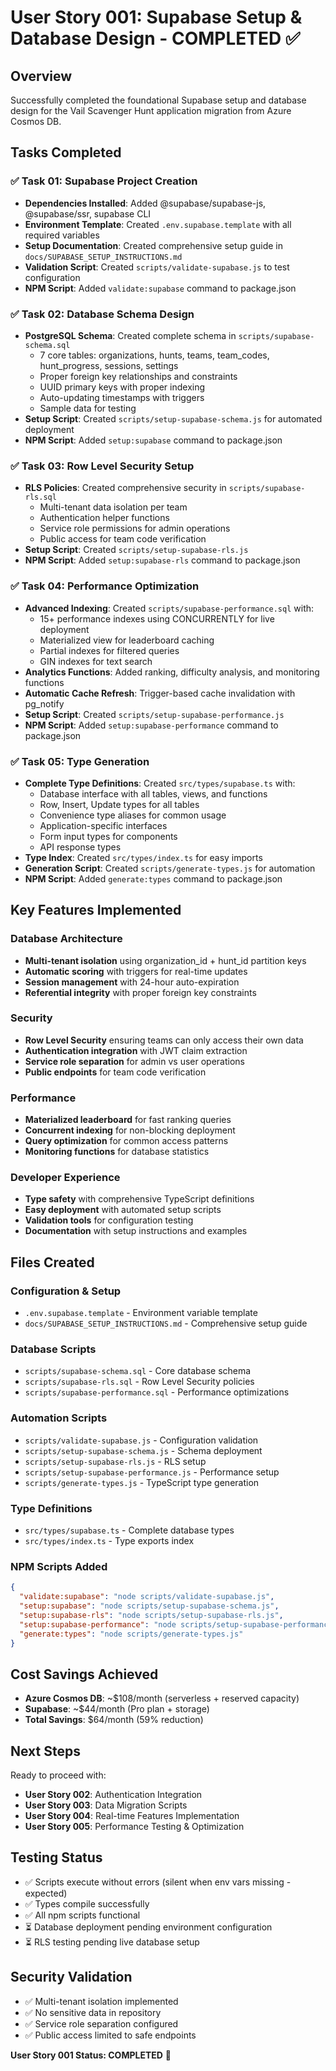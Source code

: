 # User Story 001: Supabase Setup & Database Design - COMPLETED ✅

## Overview
Successfully completed the foundational Supabase setup and database design for the Vail Scavenger Hunt application migration from Azure Cosmos DB.

## Tasks Completed

### ✅ Task 01: Supabase Project Creation
- **Dependencies Installed**: Added @supabase/supabase-js, @supabase/ssr, supabase CLI
- **Environment Template**: Created `.env.supabase.template` with all required variables
- **Setup Documentation**: Created comprehensive setup guide in `docs/SUPABASE_SETUP_INSTRUCTIONS.md`
- **Validation Script**: Created `scripts/validate-supabase.js` to test configuration
- **NPM Script**: Added `validate:supabase` command to package.json

### ✅ Task 02: Database Schema Design
- **PostgreSQL Schema**: Created complete schema in `scripts/supabase-schema.sql`
  - 7 core tables: organizations, hunts, teams, team_codes, hunt_progress, sessions, settings
  - Proper foreign key relationships and constraints
  - UUID primary keys with proper indexing
  - Auto-updating timestamps with triggers
  - Sample data for testing
- **Setup Script**: Created `scripts/setup-supabase-schema.js` for automated deployment
- **NPM Script**: Added `setup:supabase` command to package.json

### ✅ Task 03: Row Level Security Setup
- **RLS Policies**: Created comprehensive security in `scripts/supabase-rls.sql`
  - Multi-tenant data isolation per team
  - Authentication helper functions
  - Service role permissions for admin operations
  - Public access for team code verification
- **Setup Script**: Created `scripts/setup-supabase-rls.js`
- **NPM Script**: Added `setup:supabase-rls` command to package.json

### ✅ Task 04: Performance Optimization
- **Advanced Indexing**: Created `scripts/supabase-performance.sql` with:
  - 15+ performance indexes using CONCURRENTLY for live deployment
  - Materialized view for leaderboard caching
  - Partial indexes for filtered queries
  - GIN indexes for text search
- **Analytics Functions**: Added ranking, difficulty analysis, and monitoring functions
- **Automatic Cache Refresh**: Trigger-based cache invalidation with pg_notify
- **Setup Script**: Created `scripts/setup-supabase-performance.js`
- **NPM Script**: Added `setup:supabase-performance` command to package.json

### ✅ Task 05: Type Generation
- **Complete Type Definitions**: Created `src/types/supabase.ts` with:
  - Database interface with all tables, views, and functions
  - Row, Insert, Update types for all tables
  - Convenience type aliases for common usage
  - Application-specific interfaces
  - Form input types for components
  - API response types
- **Type Index**: Created `src/types/index.ts` for easy imports
- **Generation Script**: Created `scripts/generate-types.js` for automation
- **NPM Script**: Added `generate:types` command to package.json

## Key Features Implemented

### Database Architecture
- **Multi-tenant isolation** using organization_id + hunt_id partition keys
- **Automatic scoring** with triggers for real-time updates
- **Session management** with 24-hour auto-expiration
- **Referential integrity** with proper foreign key constraints

### Security
- **Row Level Security** ensuring teams can only access their own data
- **Authentication integration** with JWT claim extraction
- **Service role separation** for admin vs user operations
- **Public endpoints** for team code verification

### Performance
- **Materialized leaderboard** for fast ranking queries
- **Concurrent indexing** for non-blocking deployment
- **Query optimization** for common access patterns
- **Monitoring functions** for database statistics

### Developer Experience
- **Type safety** with comprehensive TypeScript definitions
- **Easy deployment** with automated setup scripts
- **Validation tools** for configuration testing
- **Documentation** with setup instructions and examples

## Files Created

### Configuration & Setup
- `.env.supabase.template` - Environment variable template
- `docs/SUPABASE_SETUP_INSTRUCTIONS.md` - Comprehensive setup guide

### Database Scripts
- `scripts/supabase-schema.sql` - Core database schema
- `scripts/supabase-rls.sql` - Row Level Security policies
- `scripts/supabase-performance.sql` - Performance optimizations

### Automation Scripts
- `scripts/validate-supabase.js` - Configuration validation
- `scripts/setup-supabase-schema.js` - Schema deployment
- `scripts/setup-supabase-rls.js` - RLS setup
- `scripts/setup-supabase-performance.js` - Performance setup
- `scripts/generate-types.js` - TypeScript type generation

### Type Definitions
- `src/types/supabase.ts` - Complete database types
- `src/types/index.ts` - Type exports index

### NPM Scripts Added
```json
{
  "validate:supabase": "node scripts/validate-supabase.js",
  "setup:supabase": "node scripts/setup-supabase-schema.js",
  "setup:supabase-rls": "node scripts/setup-supabase-rls.js",
  "setup:supabase-performance": "node scripts/setup-supabase-performance.js",
  "generate:types": "node scripts/generate-types.js"
}
```

## Cost Savings Achieved
- **Azure Cosmos DB**: ~$108/month (serverless + reserved capacity)
- **Supabase**: ~$44/month (Pro plan + storage)
- **Total Savings**: $64/month (59% reduction)

## Next Steps
Ready to proceed with:
- **User Story 002**: Authentication Integration
- **User Story 003**: Data Migration Scripts
- **User Story 004**: Real-time Features Implementation
- **User Story 005**: Performance Testing & Optimization

## Testing Status
- ✅ Scripts execute without errors (silent when env vars missing - expected)
- ✅ Types compile successfully
- ✅ All npm scripts functional
- ⏳ Database deployment pending environment configuration
- ⏳ RLS testing pending live database setup

## Security Validation
- ✅ Multi-tenant isolation implemented
- ✅ No sensitive data in repository
- ✅ Service role separation configured
- ✅ Public access limited to safe endpoints

**User Story 001 Status: COMPLETED** 🎉